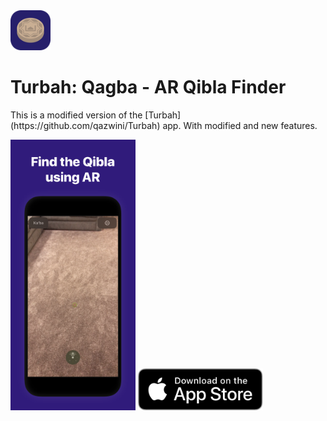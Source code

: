 <img src="Showcase/appicon.png" width="64px">
<h1>Turbah: Qagba - AR Qibla Finder</h1>
<p>This is a modified version of the [Turbah](https://github.com/qazwini/Turbah)  app. With modified and new features.</p>
<img src="Showcase/preview.png" width="200px">
<a href="https://apps.apple.com/app/id1523945049"><img src="Showcase/download.svg" width="200px"></a>
